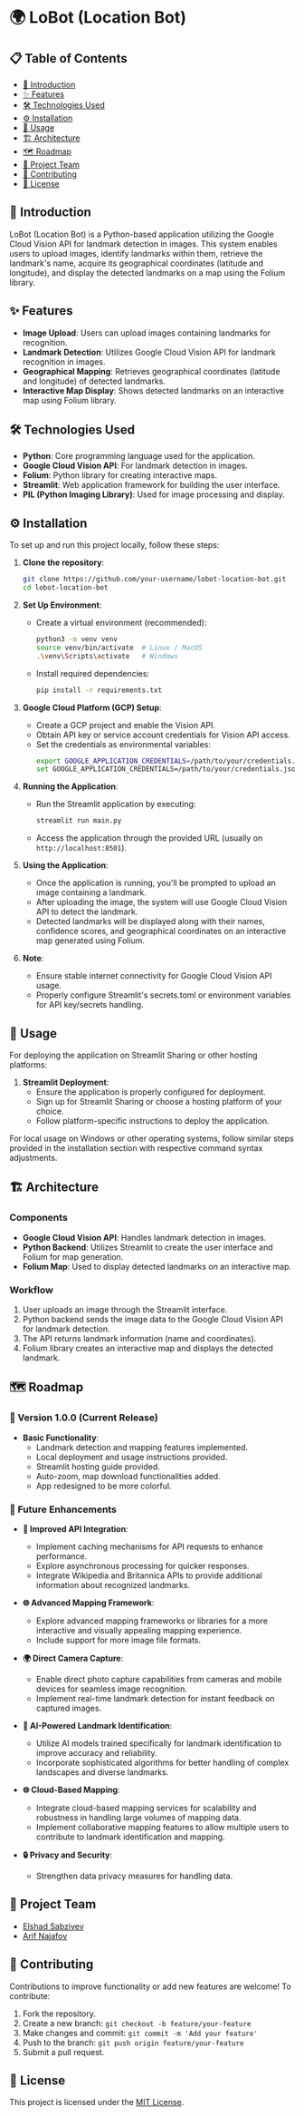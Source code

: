 # 🌍 LoBot (Location Bot)

## 📋 Table of Contents

- [🚀 Introduction](#-introduction)
- [✨ Features](#-features)
- [🛠️ Technologies Used](#%EF%B8%8F-technologies-used)
- [⚙️ Installation](#%EF%B8%8F-installation)
- [🔧 Usage](#-usage)
- [🏗️ Architecture](#%EF%B8%8F-architecture)
- [🗺️ Roadmap](#%EF%B8%8F-roadmap)
- [👥 Project Team](#-project-team)
- [🤝 Contributing](#-contributing)
- [📝 License](#-license)

## 🚀 Introduction

LoBot (Location Bot) is a Python-based application utilizing the Google Cloud Vision API for landmark detection in images. This system enables users to upload images, identify landmarks within them, retrieve the landmark's name, acquire its geographical coordinates (latitude and longitude), and display the detected landmarks on a map using the Folium library.

## ✨ Features

- **Image Upload**: Users can upload images containing landmarks for recognition.
- **Landmark Detection**: Utilizes Google Cloud Vision API for landmark recognition in images.
- **Geographical Mapping**: Retrieves geographical coordinates (latitude and longitude) of detected landmarks.
- **Interactive Map Display**: Shows detected landmarks on an interactive map using Folium library.

## 🛠️ Technologies Used

- **Python**: Core programming language used for the application.
- **Google Cloud Vision API**: For landmark detection in images.
- **Folium**: Python library for creating interactive maps.
- **Streamlit**: Web application framework for building the user interface.
- **PIL (Python Imaging Library)**: Used for image processing and display.

## ⚙️ Installation

To set up and run this project locally, follow these steps:

1. **Clone the repository**:
    ```bash
    git clone https://github.com/your-username/lobot-location-bot.git
    cd lobot-location-bot
    ```

2. **Set Up Environment**:
   - Create a virtual environment (recommended):
     ```bash
     python3 -m venv venv
     source venv/bin/activate  # Linux / MacOS
     .\venv\Scripts\activate   # Windows
     ```
   - Install required dependencies:
     ```bash
     pip install -r requirements.txt
     ```

3. **Google Cloud Platform (GCP) Setup**:
   - Create a GCP project and enable the Vision API.
   - Obtain API key or service account credentials for Vision API access.
   - Set the credentials as environmental variables:
     ```bash
     export GOOGLE_APPLICATION_CREDENTIALS=/path/to/your/credentials.json  # Linux / MacOS
     set GOOGLE_APPLICATION_CREDENTIALS=/path/to/your/credentials.json    # Windows
     ```

4. **Running the Application**:
   - Run the Streamlit application by executing:
     ```bash
     streamlit run main.py
     ```
   - Access the application through the provided URL (usually on `http://localhost:8501`).

5. **Using the Application**:
   - Once the application is running, you'll be prompted to upload an image containing a landmark.
   - After uploading the image, the system will use Google Cloud Vision API to detect the landmark.
   - Detected landmarks will be displayed along with their names, confidence scores, and geographical coordinates on an interactive map generated using Folium.

6. **Note**:
   - Ensure stable internet connectivity for Google Cloud Vision API usage.
   - Properly configure Streamlit's secrets.toml or environment variables for API key/secrets handling.

## 🔧 Usage

For deploying the application on Streamlit Sharing or other hosting platforms:

1. **Streamlit Deployment**:
   - Ensure the application is properly configured for deployment.
   - Sign up for Streamlit Sharing or choose a hosting platform of your choice.
   - Follow platform-specific instructions to deploy the application.

For local usage on Windows or other operating systems, follow similar steps provided in the installation section with respective command syntax adjustments.

## 🏗️ Architecture

### Components

- **Google Cloud Vision API**: Handles landmark detection in images.
- **Python Backend**: Utilizes Streamlit to create the user interface and Folium for map generation.
- **Folium Map**: Used to display detected landmarks on an interactive map.

### Workflow

1. User uploads an image through the Streamlit interface.
2. Python backend sends the image data to the Google Cloud Vision API for landmark detection.
3. The API returns landmark information (name and coordinates).
4. Folium library creates an interactive map and displays the detected landmark.

## 🗺️ Roadmap

### 🚀 Version 1.0.0 (Current Release)

- **Basic Functionality**:
  - Landmark detection and mapping features implemented.
  - Local deployment and usage instructions provided.
  - Streamlit hosting guide provided.
  - Auto-zoom, map download functionalities added.
  - App redesigned to be more colorful.

### 🚀 Future Enhancements

- **📡 Improved API Integration**:
  - Implement caching mechanisms for API requests to enhance performance.
  - Explore asynchronous processing for quicker responses.
  - Integrate Wikipedia and Britannica APIs to provide additional information about recognized landmarks.

- **🌐 Advanced Mapping Framework**:
  - Explore advanced mapping frameworks or libraries for a more interactive and visually appealing mapping experience.
  - Include support for more image file formats.

- **🌍 Direct Camera Capture**:
  - Enable direct photo capture capabilities from cameras and mobile devices for seamless image recognition.
  - Implement real-time landmark detection for instant feedback on captured images.

- **🤖 AI-Powered Landmark Identification**:
  - Utilize AI models trained specifically for landmark identification to improve accuracy and reliability.
  - Incorporate sophisticated algorithms for better handling of complex landscapes and diverse landmarks.

- **🌐 Cloud-Based Mapping**:
  - Integrate cloud-based mapping services for scalability and robustness in handling large volumes of mapping data.
  - Implement collaborative mapping features to allow multiple users to contribute to landmark identification and mapping.

- **🔒 Privacy and Security**:
  - Strengthen data privacy measures for handling data.

## 👥 Project Team

- [Elshad Sabziyev](https://github.com/elshadsabziyev)
- [Arif Najafov](https://github.com/member-profile)

## 🤝 Contributing

Contributions to improve functionality or add new features are welcome! To contribute:

1. Fork the repository.
2. Create a new branch: `git checkout -b feature/your-feature`
3. Make changes and commit: `git commit -m 'Add your feature'`
4. Push to the branch: `git push origin feature/your-feature`
5. Submit a pull request.

## 📝 License

This project is licensed under the [MIT License](LICENSE).
